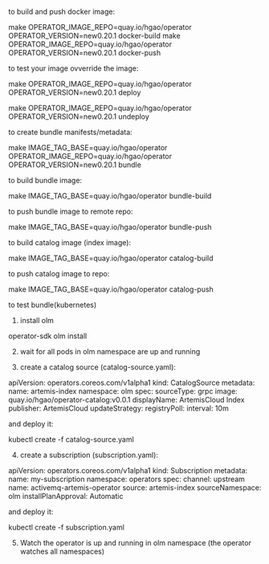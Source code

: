 to build and push docker image:

make OPERATOR_IMAGE_REPO=quay.io/hgao/operator OPERATOR_VERSION=new0.20.1 docker-build
make OPERATOR_IMAGE_REPO=quay.io/hgao/operator OPERATOR_VERSION=new0.20.1 docker-push

to test your image ovverride the image:

make OPERATOR_IMAGE_REPO=quay.io/hgao/operator OPERATOR_VERSION=new0.20.1 deploy

make OPERATOR_IMAGE_REPO=quay.io/hgao/operator OPERATOR_VERSION=new0.20.1 undeploy

to create bundle manifests/metadata:

make IMAGE_TAG_BASE=quay.io/hgao/operator OPERATOR_IMAGE_REPO=quay.io/hgao/operator OPERATOR_VERSION=new0.20.1 bundle

to build bundle image:

make IMAGE_TAG_BASE=quay.io/hgao/operator bundle-build

to push bundle image to remote repo:

make IMAGE_TAG_BASE=quay.io/hgao/operator bundle-push

to build catalog image (index image):

make IMAGE_TAG_BASE=quay.io/hgao/operator catalog-build

to push catalog image to repo:

make IMAGE_TAG_BASE=quay.io/hgao/operator catalog-push

to test bundle(kubernetes)

1. install olm

operator-sdk olm install

2. wait for all pods in olm namespace are up and running

3. create a catalog source (catalog-source.yaml):

apiVersion: operators.coreos.com/v1alpha1
kind: CatalogSource
metadata:
  name: artemis-index
  namespace: olm
spec:
  sourceType: grpc
  image: quay.io/hgao/operator-catalog:v0.0.1
  displayName: ArtemisCloud Index
  publisher: ArtemisCloud
  updateStrategy:
    registryPoll:
      interval: 10m

and deploy it:

  kubectl create -f catalog-source.yaml

4. create a subscription (subscription.yaml):

apiVersion: operators.coreos.com/v1alpha1
kind: Subscription
metadata:
  name: my-subscription
  namespace: operators
spec:
  channel: upstream
  name: activemq-artemis-operator
  source: artemis-index
  sourceNamespace: olm
  installPlanApproval: Automatic

and deploy it:

  kubectl create -f subscription.yaml

5. Watch the operator is up and running in olm namespace
(the operator watches all namespaces)



